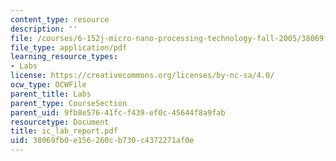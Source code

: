 ```yaml
---
content_type: resource
description: ''
file: /courses/6-152j-micro-nano-processing-technology-fall-2005/38069fb0e156260cb730c4372271af0e_ic_lab_report.pdf
file_type: application/pdf
learning_resource_types:
- Labs
license: https://creativecommons.org/licenses/by-nc-sa/4.0/
ocw_type: OCWFile
parent_title: Labs
parent_type: CourseSection
parent_uid: 9fb8e576-41fc-f439-ef0c-45644f8a9fab
resourcetype: Document
title: ic_lab_report.pdf
uid: 38069fb0-e156-260c-b730-c4372271af0e
---
```

